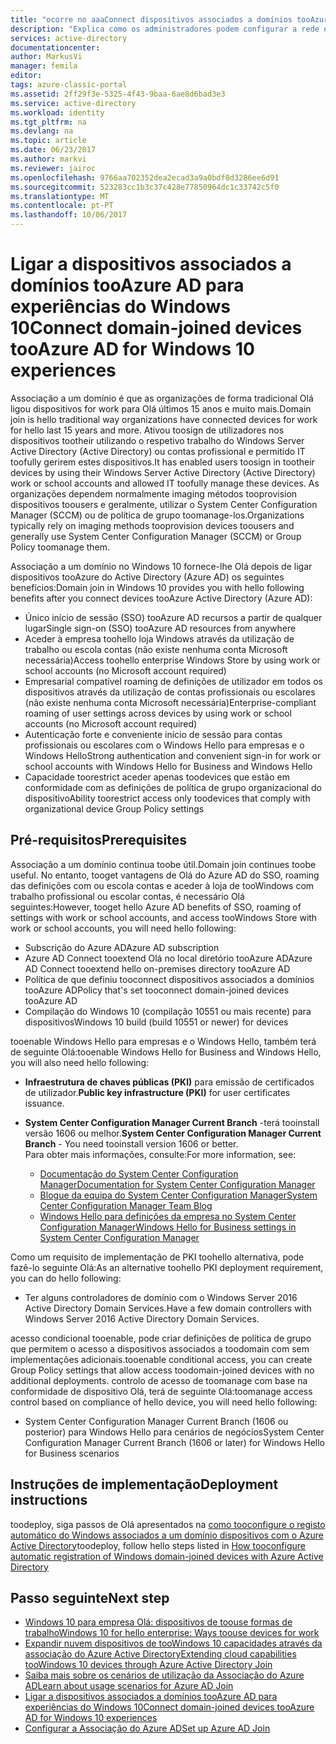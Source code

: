 ```yaml
---
title: "ocorre no aaaConnect dispositivos associados a domínios tooAzure AD para o Windows 10 | Microsoft Docs"
description: "Explica como os administradores podem configurar a rede empresarial de associados a um domínio toohello toobe política de grupo tooenable dispositivos."
services: active-directory
documentationcenter: 
author: MarkusVi
manager: femila
editor: 
tags: azure-classic-portal
ms.assetid: 2ff29f3e-5325-4f43-9baa-6ae8d6bad3e3
ms.service: active-directory
ms.workload: identity
ms.tgt_pltfrm: na
ms.devlang: na
ms.topic: article
ms.date: 06/23/2017
ms.author: markvi
ms.reviewer: jairoc
ms.openlocfilehash: 9766aa702352dea2ecad3a9a0bdf8d3286ee6d91
ms.sourcegitcommit: 523283cc1b3c37c428e77850964dc1c33742c5f0
ms.translationtype: MT
ms.contentlocale: pt-PT
ms.lasthandoff: 10/06/2017
---
```

# <a name="connect-domain-joined-devices-tooazure-ad-for-windows-10-experiences"></a><span data-ttu-id="3e330-103">Ligar a dispositivos associados a domínios tooAzure AD para experiências do Windows 10</span><span class="sxs-lookup"><span data-stu-id="3e330-103">Connect domain-joined devices tooAzure AD for Windows 10 experiences</span></span>
<span data-ttu-id="3e330-104">Associação a um domínio é que as organizações de forma tradicional Olá ligou dispositivos for work para Olá últimos 15 anos e muito mais.</span><span class="sxs-lookup"><span data-stu-id="3e330-104">Domain join is hello traditional way organizations have connected devices for work for hello last 15 years and more.</span></span> <span data-ttu-id="3e330-105">Ativou toosign de utilizadores nos dispositivos tootheir utilizando o respetivo trabalho do Windows Server Active Directory (Active Directory) ou contas profissional e permitido IT toofully gerirem estes dispositivos.</span><span class="sxs-lookup"><span data-stu-id="3e330-105">It has enabled users toosign in tootheir devices by using their Windows Server Active Directory (Active Directory) work or school accounts and allowed IT toofully manage these devices.</span></span> <span data-ttu-id="3e330-106">As organizações dependem normalmente imaging métodos tooprovision dispositivos toousers e geralmente, utilizar o System Center Configuration Manager (SCCM) ou de política de grupo toomanage-los.</span><span class="sxs-lookup"><span data-stu-id="3e330-106">Organizations typically rely on imaging methods tooprovision devices toousers and generally use System Center Configuration Manager (SCCM) or Group Policy toomanage them.</span></span>


<span data-ttu-id="3e330-107">Associação a um domínio no Windows 10 fornece-lhe Olá depois de ligar dispositivos tooAzure do Active Directory (Azure AD) os seguintes benefícios:</span><span class="sxs-lookup"><span data-stu-id="3e330-107">Domain join in Windows 10 provides you with hello following benefits after you connect devices tooAzure Active Directory (Azure AD):</span></span>

* <span data-ttu-id="3e330-108">Único início de sessão (SSO) tooAzure AD recursos a partir de qualquer lugar</span><span class="sxs-lookup"><span data-stu-id="3e330-108">Single sign-on (SSO) tooAzure AD resources from anywhere</span></span>
* <span data-ttu-id="3e330-109">Aceder à empresa toohello loja Windows através da utilização de trabalho ou escola contas (não existe nenhuma conta Microsoft necessária)</span><span class="sxs-lookup"><span data-stu-id="3e330-109">Access toohello enterprise Windows Store by using work or school accounts (no Microsoft account required)</span></span>
* <span data-ttu-id="3e330-110">Empresarial compatível roaming de definições de utilizador em todos os dispositivos através da utilização de contas profissionais ou escolares (não existe nenhuma conta Microsoft necessária)</span><span class="sxs-lookup"><span data-stu-id="3e330-110">Enterprise-compliant roaming of user settings across devices by using work or school accounts (no Microsoft account required)</span></span>
* <span data-ttu-id="3e330-111">Autenticação forte e conveniente início de sessão para contas profissionais ou escolares com o Windows Hello para empresas e o Windows Hello</span><span class="sxs-lookup"><span data-stu-id="3e330-111">Strong authentication and convenient sign-in for work or school accounts with Windows Hello for Business and Windows Hello</span></span>
* <span data-ttu-id="3e330-112">Capacidade toorestrict aceder apenas toodevices que estão em conformidade com as definições de política de grupo organizacional do dispositivo</span><span class="sxs-lookup"><span data-stu-id="3e330-112">Ability toorestrict access only toodevices that comply with organizational device Group Policy settings</span></span>

## <a name="prerequisites"></a><span data-ttu-id="3e330-113">Pré-requisitos</span><span class="sxs-lookup"><span data-stu-id="3e330-113">Prerequisites</span></span>
<span data-ttu-id="3e330-114">Associação a um domínio continua toobe útil.</span><span class="sxs-lookup"><span data-stu-id="3e330-114">Domain join continues toobe useful.</span></span> <span data-ttu-id="3e330-115">No entanto, tooget vantagens de Olá do Azure AD do SSO, roaming das definições com ou escola contas e aceder à loja de tooWindows com trabalho profissional ou escolar contas, é necessário Olá seguintes:</span><span class="sxs-lookup"><span data-stu-id="3e330-115">However, tooget hello Azure AD benefits of SSO, roaming of settings with work or school accounts, and access tooWindows Store with work or school accounts, you will need hello following:</span></span>

* <span data-ttu-id="3e330-116">Subscrição do Azure AD</span><span class="sxs-lookup"><span data-stu-id="3e330-116">Azure AD subscription</span></span>
* <span data-ttu-id="3e330-117">Azure AD Connect tooextend Olá no local diretório tooAzure AD</span><span class="sxs-lookup"><span data-stu-id="3e330-117">Azure AD Connect tooextend hello on-premises directory tooAzure AD</span></span>
* <span data-ttu-id="3e330-118">Política de que definiu tooconnect dispositivos associados a domínios tooAzure AD</span><span class="sxs-lookup"><span data-stu-id="3e330-118">Policy that's set tooconnect domain-joined devices tooAzure AD</span></span>
* <span data-ttu-id="3e330-119">Compilação do Windows 10 (compilação 10551 ou mais recente) para dispositivos</span><span class="sxs-lookup"><span data-stu-id="3e330-119">Windows 10 build (build 10551 or newer) for devices</span></span>

<span data-ttu-id="3e330-120">tooenable Windows Hello para empresas e o Windows Hello, também terá de seguinte Olá:</span><span class="sxs-lookup"><span data-stu-id="3e330-120">tooenable Windows Hello for Business and Windows Hello, you will also need hello following:</span></span>

- <span data-ttu-id="3e330-121">**Infraestrutura de chaves públicas (PKI)** para emissão de certificados de utilizador.</span><span class="sxs-lookup"><span data-stu-id="3e330-121">**Public key infrastructure (PKI)** for user certificates issuance.</span></span>

- <span data-ttu-id="3e330-122">**System Center Configuration Manager Current Branch** -terá tooinstall versão 1606 ou melhor.</span><span class="sxs-lookup"><span data-stu-id="3e330-122">**System Center Configuration Manager Current Branch** - You need tooinstall version 1606 or better.</span></span>  
<span data-ttu-id="3e330-123">Para obter mais informações, consulte:</span><span class="sxs-lookup"><span data-stu-id="3e330-123">For more information, see:</span></span> 
    - [<span data-ttu-id="3e330-124">Documentação do System Center Configuration Manager</span><span class="sxs-lookup"><span data-stu-id="3e330-124">Documentation for System Center Configuration Manager</span></span>](https://technet.microsoft.com/library/mt346023.aspx)
    - [<span data-ttu-id="3e330-125">Blogue da equipa do System Center Configuration Manager</span><span class="sxs-lookup"><span data-stu-id="3e330-125">System Center Configuration Manager Team Blog</span></span>](http://blogs.technet.com/b/configmgrteam/archive/2015/09/23/now-available-update-for-system-center-config-manager-tp3.aspx)
    - [<span data-ttu-id="3e330-126">Windows Hello para definições da empresa no System Center Configuration Manager</span><span class="sxs-lookup"><span data-stu-id="3e330-126">Windows Hello for Business settings in System Center Configuration Manager</span></span>](https://docs.microsoft.com/sccm/protect/deploy-use/windows-hello-for-business-settings)

<span data-ttu-id="3e330-127">Como um requisito de implementação de PKI toohello alternativa, pode fazê-lo seguinte Olá:</span><span class="sxs-lookup"><span data-stu-id="3e330-127">As an alternative toohello PKI deployment requirement, you can do hello following:</span></span>

* <span data-ttu-id="3e330-128">Ter alguns controladores de domínio com o Windows Server 2016 Active Directory Domain Services.</span><span class="sxs-lookup"><span data-stu-id="3e330-128">Have a few domain controllers with Windows Server 2016 Active Directory Domain Services.</span></span>

<span data-ttu-id="3e330-129">acesso condicional tooenable, pode criar definições de política de grupo que permitem o acesso a dispositivos associados a toodomain com sem implementações adicionais.</span><span class="sxs-lookup"><span data-stu-id="3e330-129">tooenable conditional access, you can create Group Policy settings that allow access toodomain-joined devices with no additional deployments.</span></span> <span data-ttu-id="3e330-130">controlo de acesso de toomanage com base na conformidade de dispositivo Olá, terá de seguinte Olá:</span><span class="sxs-lookup"><span data-stu-id="3e330-130">toomanage access control based on compliance of hello device, you will need hello following:</span></span>

* <span data-ttu-id="3e330-131">System Center Configuration Manager Current Branch (1606 ou posterior) para Windows Hello para cenários de negócios</span><span class="sxs-lookup"><span data-stu-id="3e330-131">System Center Configuration Manager Current Branch (1606 or later) for Windows Hello for Business scenarios</span></span>

## <a name="deployment-instructions"></a><span data-ttu-id="3e330-132">Instruções de implementação</span><span class="sxs-lookup"><span data-stu-id="3e330-132">Deployment instructions</span></span>

<span data-ttu-id="3e330-133">toodeploy, siga passos de Olá apresentados na [como tooconfigure o registo automático do Windows associados a um domínio dispositivos com o Azure Active Directory](active-directory-conditional-access-automatic-device-registration-setup.md)</span><span class="sxs-lookup"><span data-stu-id="3e330-133">toodeploy, follow hello steps listed in [How tooconfigure automatic registration of Windows domain-joined devices with Azure Active Directory](active-directory-conditional-access-automatic-device-registration-setup.md)</span></span>

## <a name="next-step"></a><span data-ttu-id="3e330-134">Passo seguinte</span><span class="sxs-lookup"><span data-stu-id="3e330-134">Next step</span></span>
* [<span data-ttu-id="3e330-135">Windows 10 para empresa Olá: dispositivos de toouse formas de trabalho</span><span class="sxs-lookup"><span data-stu-id="3e330-135">Windows 10 for hello enterprise: Ways toouse devices for work</span></span>](active-directory-azureadjoin-windows10-devices-overview.md)
* [<span data-ttu-id="3e330-136">Expandir nuvem dispositivos de tooWindows 10 capacidades através da associação do Azure Active Directory</span><span class="sxs-lookup"><span data-stu-id="3e330-136">Extending cloud capabilities tooWindows 10 devices through Azure Active Directory Join</span></span>](active-directory-azureadjoin-user-upgrade.md)
* [<span data-ttu-id="3e330-137">Saiba mais sobre os cenários de utilização da Associação do Azure AD</span><span class="sxs-lookup"><span data-stu-id="3e330-137">Learn about usage scenarios for Azure AD Join</span></span>](active-directory-azureadjoin-deployment-aadjoindirect.md)
* [<span data-ttu-id="3e330-138">Ligar a dispositivos associados a domínios tooAzure AD para experiências do Windows 10</span><span class="sxs-lookup"><span data-stu-id="3e330-138">Connect domain-joined devices tooAzure AD for Windows 10 experiences</span></span>](active-directory-azureadjoin-devices-group-policy.md)
* [<span data-ttu-id="3e330-139">Configurar a Associação do Azure AD</span><span class="sxs-lookup"><span data-stu-id="3e330-139">Set up Azure AD Join</span></span>](active-directory-azureadjoin-setup.md)

